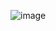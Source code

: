 ![image](https://github.com/prashantjagtap2909/CS50/assets/93985255/1555f684-ef50-4fde-a677-9609a36bb95d)
